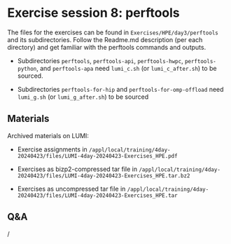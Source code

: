 # Exercise session 8: perftools

The files for the exercises can be found in `Exercises/HPE/day3/perftools` and
its subdirectories. Follow the Readme.md description (per each directory) and get familiar with the perftools commands and outputs.

-   Subdirectories `perftools`, `perftools-api`, `perftools-hwpc`, `perftools-python`, and `perftools-apa` 
    need `lumi_c.sh` (or `lumi_c_after.sh`) to be sourced.

-   Subdirectories `perftools-for-hip` and `perftools-for-omp-offload` 
    need `lumi_g.sh` (or `lumi_g_after.sh`) to be sourced


## Materials

<!--
No materials available at the moment.
-->

<!--
Temporary location of materials (for the lifetime of the training project):

-   See the exercise assignments in
    `/project/project_465001098/Slides/HPE/Exercises.pdf` 

-   Exercise files in `/project/project_465001098/Exercises/HPE/day3`

Temporary web-available materials:

-    Overview exercise assignments day 1+2+3 temporarily available on
     [this link](https://462000265.lumidata.eu/4day-20240423/files/LUMI-4day-20240423-3_Exercises_day3.pdf)
-->

Archived materials on LUMI:

-   Exercise assignments in `/appl/local/training/4day-20240423/files/LUMI-4day-20240423-Exercises_HPE.pdf`

-   Exercises as bizp2-compressed tar file in
    `/appl/local/training/4day-20240423/files/LUMI-4day-20240423-Exercises_HPE.tar.bz2`

-   Exercises as uncompressed tar file in
    `/appl/local/training/4day-20240423/files/LUMI-4day-20240423-Exercises_HPE.tar`


## Q&A

/
